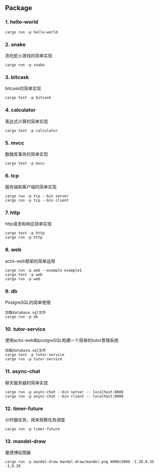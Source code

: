 ## Package

### 1. hello-world

```
cargo run -p hello-world
```

### 2. snake

贪吃蛇小游戏的简单实现

```
cargo run -p snake
```

### 3. bitcask

bitcask的简单实现

```
cargo test -p bitcask
```

### 4. calculator

表达式计算的简单实现

```
cargo test -p calculator
```

### 5. mvcc

数据库事务的简单实现

```
cargo test -p mvcc
```

### 6. tcp

服务端和客户端的简单实现

```
cargo run -p tcp --bin server
cargo run -p tcp --bin client
```

### 7. http

http请求和响应简单实现

```
cargo test -p http
cargo run -p http
```

### 8. web

actix-web框架的简单运用

```
cargo run -p web --example example1
cargo test -p web
cargo run -p web
```

### 9. db

PostgreSQL的简单使用

```
加载database.sql文件
cargo run -p db
```

### 10. tutor-service

使用actix-web和postgreSQL构建一个简单的tutor管理系统

```
加载database.sql文件
cargo test -p tutor-service
cargo run -p tutor-service
```

### 11. async-chat

聊天服务器的简单实现

```
cargo run -p async-chat --bin server -- localhost:8088
cargo run -p async-chat --bin client -- localhost:8088
```

### 12. timer-future

计时器任务，用来观察任务调度

```
cargo run -p timer-future
```

### 13. mandel-draw

曼德博绘图器

```
cargo run -p mandel-draw mandel-draw/mandel.png 4000x3000 -1.20,0.35 -1,0.20
```